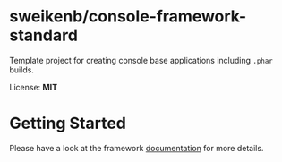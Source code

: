 # sweikenb/console-framework-standard

Template project for creating console base applications including `.phar` builds.

License: **MIT**

# Getting Started

Please have a look at the
framework [documentation](https://github.com/sweikenb/console-framework/blob/main/docs/index.md) for more details.
